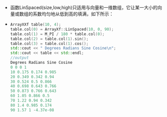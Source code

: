 - 函数LinSpaced(size,low,high)只适用与向量和一维数组，它让某一大小的向量或数组的系数均匀地从低到高的填满，如下所示：
- ```cpp
  ArrayXXf table(10, 4);
  table.col(0) = ArrayXf::LinSpaced(10, 0, 90);
  table.col(1) = M_PI / 180 * table.col(0);
  table.col(2) = table.col(1).sin();
  table.col(3) = table.col(1).cos();
  std::cout << " Degrees Radians Sine Cosine\n";
  std::cout << table << std::endl;
  //output
  Degrees Radians Sine Cosine
  0 0 0 1
  10 0.175 0.174 0.985
  20 0.349 0.342 0.94
  30 0.524 0.5 0.866
  40 0.698 0.643 0.766
  50 0.873 0.766 0.643
  60 1.05 0.866 0.5
  70 1.22 0.94 0.342
  80 1.4 0.985 0.174
  90 1.57 1 -4.37e-08
  ```